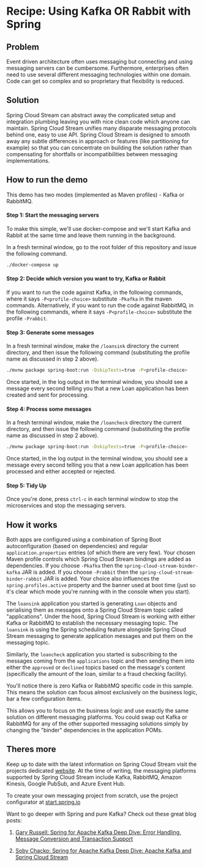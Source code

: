 # Recipe: Using Kafka OR Rabbit with Spring 

## Problem

Event driven architecture often uses messaging but connecting and using messaging servers can be cumbersome. Furthermore, enterprises often need to use several different messaging technologies within one domain. Code can get so complex and so proprietary that flexibility is reduced.

## Solution

Spring Cloud Stream can abstract away the complicated setup and integration plumbing leaving you with nice clean code which anyone can maintain.  Spring Cloud Stream unifies many disparate messaging protocols behind one, easy to use API. Spring Cloud Stream is designed to smooth away any subtle differences in approach or features (like partitioning for example) so that you can concentrate on building the solution rather than compensating for shortfalls or incompatibilities between messaging implementations. 

## How to run the demo

This demo has two modes (implemented as Maven profiles) - Kafka or RabbitMQ.

#### Step 1: Start the messaging servers

To make this simple, we'll use docker-compose and we'll start Kafka and Rabbit at the same time and leave them running in the background.

In a fresh terminal window, go to the root folder of this repository and issue the following command.

```bash
./docker-compose up
```

#### Step 2: Decide which version you want to try, Kafka or Rabbit

If you want to run the code against Kafka, in the following commands, where it says `-P<profile-choice>` substitute `-Pkafka` in the maven commands. Alternatively, if you want to run the code against RabbitMQ, in the following commands, where it says `-P<profile-choice>` substitute the profile `-Prabbit`. 

#### Step 3: Generate some messages

In a fresh terminal window, make the `/loansink` directory the current directory, and then issue the following command (substituting the profile name as discussed in step 2 above).

```bash
./mvnw package spring-boot:run -DskipTests=true -P<profile-choice>
```

Once started, in the log output in the terminal window, you should see a message every second telling you that a new Loan application has been created and sent for processing.

#### Step 4: Process some messages

In a fresh terminal window, make the `/loancheck` directory the current directory, and then issue the following command (substituting the profile name as discussed in step 2 above).

```bash
./mvnw package spring-boot:run -DskipTests=true -P<profile-choice>
```

Once started, in the log output in the terminal window, you should see a message every second telling you that a new Loan application has been processed and either accepted or rejected.

#### Step 5: Tidy Up

Once you're done, press `ctrl-c` in each terminal window to stop the microservices and stop the messaging servers.

## How it works

Both apps are configured using a combination of Spring Boot autoconfiguration (based on dependencies) and regular `application.properties` entries (of which there are very few). Your chosen Maven profile controls which Spring Cloud Stream bindings are added as dependencies. If you choose `-Pkafka` then the `spring-cloud-stream-binder-kafka` JAR is added. If you choose `-Prabbit` then the `spring-cloud-stream-binder-rabbit` JAR is added. Your choice also influences the `spring.profiles.active` property and the banner used at boot time (just so it's clear which mode you're running with in the console when you start).

The `loansink` application you started is generating `Loan` objects and serialising them as messages onto a Spring Cloud Stream topic called "applications". Under the hood, Spring Cloud Stream is working with either Kafka or RabbitMQ to establish the necessary messaging topic. The `loansink` is using the Spring scheduling feature alongside Spring Cloud Stream messaging to generate application messages and put them on the messaging topic.

Similarly, the `loancheck` application you started is subscribing to the messages coming from the `applications` topic and then sending them into either the `approved` or `declined` topics based on the message's content (specifically the amount of the loan, similar to a fraud checking facility).

You'll notice there is zero Kafka or RabbitMQ specific code in this sample. This means the solution can focus almost exclusively on the business logic, bar a few configuration items.

This allows you to focus on the business logic and use exactly the same solution on different messaging platforms. You could swap out Kafka or RabbitMQ for any of the other supported messaging solutions simply by changing the "binder" dependencies in the application POMs.

## Theres more

Keep up to date with the latest information on Spring Cloud Stream visit the projects dedicated [website][1]. At the time of writing, the messaging platforms supported by Spring Cloud Stream include Kafka, RabbitMQ, Amazon Kinesis, Google PubSub, and Azure Event Hub.

To create your own messaging project from scratch, use the project configurator at [start.spring.io][2]

Want to go deeper with Spring and pure Kafka? Check out these great blog posts:

1. [Gary Russell: Spring for Apache Kafka Deep Dive: Error Handling, Message Conversion and Transaction Support][3]

2. [Soby Chacko: Spring for Apache Kafka Deep Dive: Apache Kafka and Spring Cloud Stream][4]

[1]: https://spring.io/projects/spring-cloud-stream
[2]: https://start.spring.io
[3]: https://www.confluent.io/blog/spring-for-apache-kafka-deep-dive-part-1-error-handling-message-conversion-transaction-support
[4]: https://www.confluent.io/blog/spring-for-apache-kafka-deep-dive-part-2-apache-kafka-spring-cloud-stream
